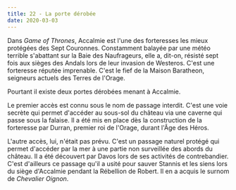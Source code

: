 ```yaml
---
title: 22 - La porte dérobée
date: 2020-03-03
---
```


Dans *Game of Thrones*, Accalmie est l'une des forteresses les mieux protégées des Sept Couronnes. Constamment balayée par une météo terrible s'abattant sur la Baie des Naufrageurs, elle a, dit-on, résisté sept fois aux sièges des Andals lors de leur invasion de Westeros. C'est une forteresse réputée imprenable. C'est le fief de la Maison Baratheon, seigneurs actuels des Terres de l'Orage.

Pourtant il existe deux portes dérobées menant à Accalmie.

Le premier accès est connu sous le nom de passage interdit. C'est une voie secrète qui permet d'accéder au sous-sol du château via une caverne qui passe sous la falaise. Il a été mis en place dès la construction de la forteresse par Durran, premier roi de l'Orage, durant l'Âge des Héros.

L'autre accès, lui, n'était pas prévu. C'est un passage naturel protégé qui permet d'accéder par la mer à une partie non surveillée des abords du château. Il a été découvert par Davos lors de ses activités de contrebandier. C'est d'ailleurs ce passage qu'il a usité pour sauver Stannis et les siens lors du siège d'Accalmie pendant la Rébellion de Robert. Il en a acquis le surnom de *Chevalier Oignon*.
